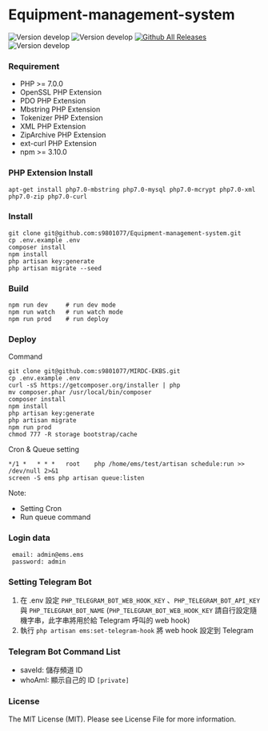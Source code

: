 # Equipment-management-system
![Version develop](https://img.shields.io/badge/Laravel-5.5-orange.svg)
![Version develop](https://img.shields.io/badge/version-develop-yellow.svg)
[![Github All Releases](https://img.shields.io/github/downloads/atom/atom/total.svg)](https://github.com/s9801077/Equipment-management-system)
![Version develop](https://img.shields.io/badge/license-MIT-green.svg)

### Requirement
* PHP >= 7.0.0
* OpenSSL PHP Extension
* PDO PHP Extension
* Mbstring PHP Extension
* Tokenizer PHP Extension
* XML PHP Extension
* ZipArchive PHP Extension
* ext-curl PHP Extension
* npm >= 3.10.0

### PHP Extension Install
```
apt-get install php7.0-mbstring php7.0-mysql php7.0-mcrypt php7.0-xml php7.0-zip php7.0-curl
```

### Install
```
git clone git@github.com:s9801077/Equipment-management-system.git
cp .env.example .env
composer install
npm install
php artisan key:generate
php artisan migrate --seed
```

### Build
```
npm run dev     # run dev mode
npm run watch   # run watch mode
npm run prod    # run deploy
```

### Deploy
Command
```
git clone git@github.com:s9801077/MIRDC-EKBS.git
cp .env.example .env
curl -sS https://getcomposer.org/installer | php
mv composer.phar /usr/local/bin/composer
composer install
npm install
php artisan key:generate
php artisan migrate
npm run prod 
chmod 777 -R storage bootstrap/cache
```

Cron & Queue setting
```
*/1 * 	* * *   root    php /home/ems/test/artisan schedule:run >> /dev/null 2>&1
screen -S ems php artisan queue:listen
```

Note:
* Setting Cron
* Run queue command


### Login data
```
 email: admin@ems.ems
 password: admin
```

### Setting Telegram Bot
1. 在 .env 設定 `PHP_TELEGRAM_BOT_WEB_HOOK_KEY` 、`PHP_TELEGRAM_BOT_API_KEY` 與 `PHP_TELEGRAM_BOT_NAME` (`PHP_TELEGRAM_BOT_WEB_HOOK_KEY` 請自行設定隨機字串，此字串將用於給 Telegram 呼叫的 web hook)
2. 執行 `php artisan ems:set-telegram-hook` 將 web hook 設定到 Telegram


### Telegram Bot Command List
- saveId: 儲存頻道 ID
- whoAmI: 顯示自己的 ID `[private]`

### License
The MIT License (MIT). Please see License File for more information.


